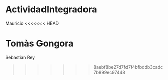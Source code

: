 # ActividadIntegradora
Mauricio
<<<<<<< HEAD


Tomàs Gongora
=======
Sebastian Rey
>>>>>>> 8aebf8be27d7fd7f4bfbddb3cadc7b899ec97448
